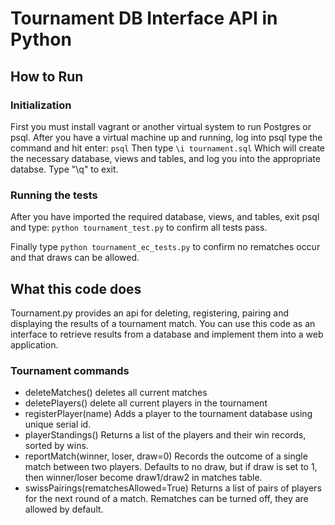 # Tournament DB Interface API in Python
## How to Run

### Initialization
First you must install vagrant or another virtual system to run Postgres or psql.
After you have a virtual machine up and running, log into psql 
type the command and hit enter:
	```psql```
Then type
	```\i tournament.sql```
Which will create the necessary database, views and tables, and log you into the appropriate databse. Type "\q" to exit.

### Running the tests
After you have imported the required database, views, and tables, exit psql and type:
```python tournament_test.py``` to confirm all tests pass.

Finally type ```python tournament_ec_tests.py``` to confirm no rematches occur and that draws can be allowed.

## What this code does
Tournament.py provides an api for deleting, registering, pairing and displaying the results of a tournament match. You can use this code as an interface to retrieve results from a database and implement them into a web application.

### Tournament commands
* deleteMatches() deletes all current matches
* deletePlayers() delete all current players in the tournament
* registerPlayer(name) Adds a player to the tournament database using unique serial id.
* playerStandings() Returns a list of the players and their win records, sorted by wins.
* reportMatch(winner, loser, draw=0) Records the outcome of a single match between two players. Defaults to no draw, but if draw is set to 1, then winner/loser become draw1/draw2 in matches table.
* swissPairings(rematchesAllowed=True) Returns a list of pairs of players for the next round of a match. Rematches can be turned off, they are allowed by default.

